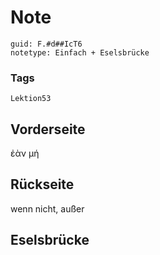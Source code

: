 # Note
```
guid: F.#d##IcT6
notetype: Einfach + Eselsbrücke
```

### Tags
```
Lektion53
```

## Vorderseite
ἐὰν μή

## Rückseite
wenn nicht, außer

## Eselsbrücke

